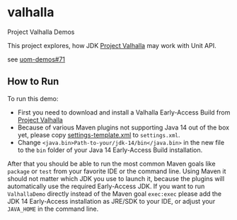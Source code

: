 valhalla
=========

Project Valhalla Demos

This project explores, how JDK [Project Valhalla](https://jdk.java.net/valhalla/) may work with Unit API.

see [uom-demos#71](https://github.com/unitsofmeasurement/uom-demos/issues/71)

How to Run
-------------------------------------
To run this demo:
- First you need to download and install a Valhalla Early-Access Build from [Project Valhalla](https://jdk.java.net/valhalla/) 
- Because of various Maven plugins not supporting Java 14 out of the box yet, please copy [settings-template.xml](settings-template.xml) to `settings.xml`.
- Change `<java.bin>Path-to-your/jdk-14/bin</java.bin>` in the new file to the `bin` folder of your Java 14 Early-Access Build installation.

After that you should be able to run the most common Maven goals like `package` or `test` from your favorite IDE or the command line. Using Maven it should not matter which JDK you use to launch it, because the plugins will automatically use the required Early-Access JDK. If you want to run `ValhallaDemo` directly instead of the Maven goal `exec:exec` please add the JDK 14 Early-Access installation as JRE/SDK to your IDE, or adjust your `JAVA_HOME` in the command line.